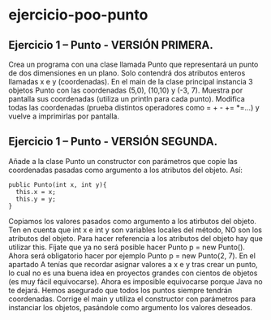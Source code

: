 # ejercicio-poo-punto

## Ejercicio 1 – Punto - VERSIÓN PRIMERA.
Crea un programa con una clase llamada Punto que representará un punto de dos dimensiones en un plano. Solo contendrá dos atributos enteros llamadas x e y (coordenadas).
En el main de la clase principal instancia 3 objetos Punto con las coordenadas (5,0), (10,10) y (-3, 7). Muestra por pantalla sus coordenadas (utiliza un println para cada punto). Modifica todas las coordenadas (prueba distintos operadores como =  +  -  +=  *=...) y vuelve a imprimirlas por pantalla.

## Ejercicio 1 – Punto - VERSIÓN SEGUNDA.
Añade a la clase Punto un constructor con parámetros que copie las coordenadas pasadas como argumento a los atributos del objeto. Así:

    public Punto(int x, int y){    
      this.x = x;
      this.y = y;
    }

Copiamos los valores pasados como argumento a los atirbutos del objeto. Ten en cuenta que int x e int y son variables locales del método, NO son los atributos del objeto. Para hacer referencia a los atributos del objeto hay que utilizar this.
Fíjate que ya no será posible hacer Punto p = new Punto(). Ahora será obligatorio hacer por ejemplo Punto p = new Punto(2, 7). En el apartado A tenías que recordar asignar valores a x e y tras crear un punto, lo cual no es una buena idea en proyectos grandes con cientos de objetos (es muy fácil equivocarse). Ahora es imposible equivocarse porque Java no te dejará. Hemos asegurado que todos los puntos siempre tendrán coordenadas.
Corrige el main y utiliza el constructor con parámetros para instanciar los objetos, pasándole como argumento los valores deseados.
